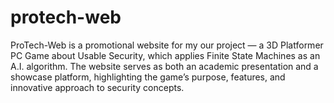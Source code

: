 # protech-web
ProTech-Web is a promotional website for my our project — a 3D Platformer PC Game about Usable Security, which applies Finite State Machines as an A.I. algorithm. The website serves as both an academic presentation and a showcase platform, highlighting the game’s purpose, features, and innovative approach to security concepts.
